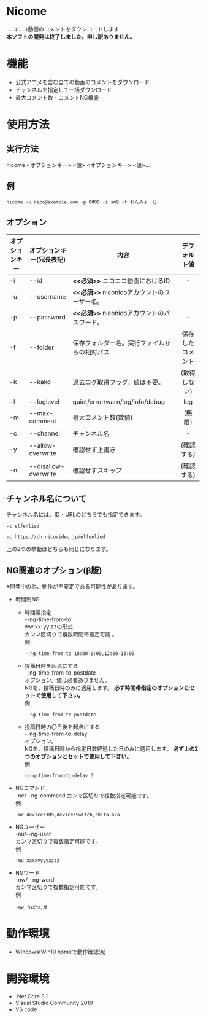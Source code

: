 # Nicome
ニコニコ動画のコメントをダウンロードします  
**本ソフトの開発は終了しました。申し訳ありません。**

# 機能
- 公式アニメを含む全ての動画のコメントをダウンロード
- チャンネルを指定して一括ダウンロード
- 最大コメント数・コメントNG機能

# 使用方法
## 実行方法
nicome <オプションキー> <値> <オプションキー> <値>...
## 例
``` nicome -u nico@example.com -p 0000 -i sm9 -f おんみょーじ ```
## オプション
オプションキー | オプションキー(冗長表記) | 内容 | デフォルト値
----| ---- | ---- | :----:
-i | --id | **<<必須>>** ニコニコ動画におけるID | -
-u | --username | **<<必須>>** niconicoアカウントのユーザー名。 | -
-p | --password | **<<必須>>** niconicoアカウントのパスワード。 | -
-f | --folder | 保存フォルダー名。実行ファイルからの相対パス | 保存したコメント
-k | --kako | 過去ログ取得フラグ。値は不要。| (取得しない)
-l | --loglevel | quiet/error/warn/log/info/debug | log
-m | --max-comment | 最大コメント数(数値) | (無限)
-c | --channel | チャンネル名 | -
-y | --allow-overwrite | 確認せず上書き | (確認する)
-n | --disallow-overwrite | 確認せずスキップ | (確認する)
## チャンネル名について
チャンネル名には、ID・URLのどちらでも指定できます。  
```
-c elfenlied
```  
```
-c https://ch.nicovideo.jp/elfenlied
```
上の2つの挙動はどちらも同じになります。
## NG関連のオプション(β版)
※開発中の為、動作が不安定である可能性があります。
- 時間制NG
    - 時間帯指定  
        --ng-time-from-to  
        ww:xx-yy:zzの形式  
        カンマ区切りで複数時間帯指定可能 。  
        例
        ``` 
        --ng-time-from-to 18:00-0:00,12:00-13:00
        ```
    - 投稿日時を起点にする  
        --ng-time-from-to-postdate  
        オプション。値は必要ありません。  
        NGを、投稿日時のみに適用します。  **必ず時間帯指定のオプションとセットで使用して下さい。**   
        例
        ``` 
        --ng-time-from-to-postdate
        ```
    - 投稿日時の〇日後を起点にする  
        --ng-time-from-to-delay  
        オプション。  
        NGを、投稿日時から指定日数経過した日のみに適用します。 **必ず上の2つのオプションとセットで使用して下さい。**  
        例
        ``` 
        --ng-time-from-to-delay 3
        ```

- NGコマンド  
-nc/--ng-command
カンマ区切りで複数指定可能です。  
例
    ```
    -nc device:3DS,device:Switch,shita,aka
    ```

- NGユーザー  
-nu/--ng-user  
カンマ区切りで複数指定可能です。  
例
    ```
    -nu xxxxyyyyzzzz
    ```

- NGワード  
-nw/--ng-word  
カンマ区切りで複数指定可能です。  
 例
    ```
    -nw うぽつ,草
    ```

# 動作環境
- Windows(Win10 homeで動作確認済)
# 開発環境
- .Net Core 3.1
- Visual Studio Community 2019
- VS code
